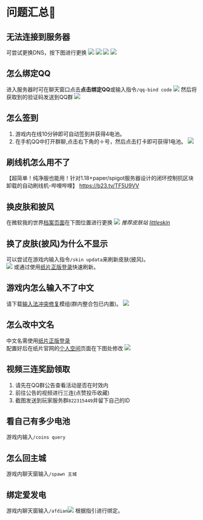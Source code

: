 # 问题汇总📄

## 无法连接到服务器
可尝试更换DNS，按下图进行更换
![](/picture/dns1.webp)
![](/picture/dns2.webp)
![](/picture/dns3.webp)
![](/picture/dns4.webp)

## 怎么绑定QQ
进入服务器时可在聊天窗口点击**点击绑定QQ**或输入指令`/qq-bind code`
![](/picture/qqbind.webp)
然后将获取到的验证码发送到QQ群
![](/picture/qqbind2.webp)

## 怎么签到
1. 游戏内在线10分钟即可自动签到并获得4电池。
2. 在手机QQ中打开群聊,点击右下角的＋号，然后点击打卡即可获得1电池。
![](/picture/daka.webp)

## 刷线机怎么用不了
【超简单！纯净服也能用！针对1.18+paper/spigot服务器设计的闭环控制抗区块卸载的自动刷线机-哔哩哔哩】 https://b23.tv/TF5U9VV

## 换皮肤和披风
在微软我的世界[档案页面](https://www.minecraft.net/zh-hans/msaprofile/mygames)在下图位置进行更换
![](/picture/skin1.webp)
*推荐皮肤站 [littleskin](https://littleskin.cn/)*

## 换了皮肤(披风)为什么不显示
可以尝试在游戏内输入指令`/skin updata`来刷新皮肤(披风)。  
![](/picture/skinupdata.webp)
或通过使用[纸片正版登录](papercardlogin)快速刷新。

## 游戏内怎么输入不了中文
请下载[输入法冲突修复](https://www.mcmod.cn/class/3358.html)模组(群内整合包已内置)。
![](/picture/srfxf.webp)

## 怎么改中文名
中文名需使用[纸片正版登录](/papercardlogin)  
配置好后在纸片官网的[个人空间](https://paper-card.cn/space)页面在下图处修改
![](/picture/zhname.webp)

## 视频三连奖励领取
1. 请先在QQ群公告查看活动是否在时效内
2. 前往公告的视频进行三连(点赞投币收藏)
3. 截图发送到玩家服务群`822315449`并留下自己的ID

## 看自己有多少电池
游戏内输入`/coins query`

## 怎么回主城
游戏内聊天窗输入`/spawn 主城`

## 绑定爱发电
游戏内聊天窗输入`/afdian`![](/picture/afdian.webp)
根据指引进行绑定。